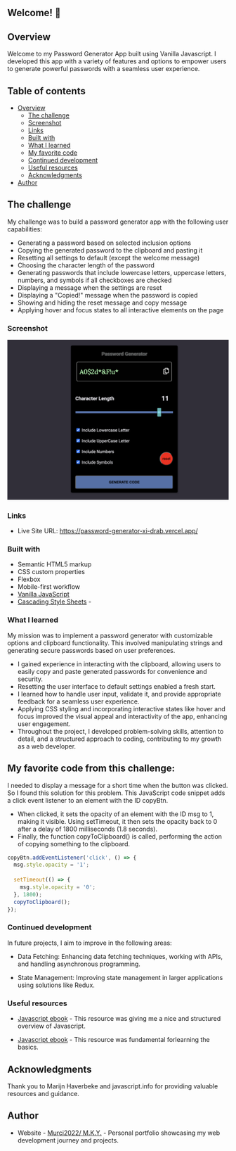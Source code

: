 ## Welcome! 👋

## Overview

Welcome to my Password Generator App built using Vanilla Javascript. I developed this app with a variety of features and options to empower users to generate powerful passwords with a seamless user experience.

## Table of contents

- [Overview](#overview)
  - [The challenge](#the-challenge)
  - [Screenshot](#screenshot)
  - [Links](#links)
  - [Built with](#built-with)
  - [What I learned](#what-i-learned)
  - [My favorite code](#my-favorite-code-from-this-challenge)
  - [Continued development](#continued-development)
  - [Useful resources](#useful-resources)
  - [Acknowledgments](#acknowledgments)
- [Author](#author)

## The challenge

My challenge was to build a password generator app with the following user capabilities:

- Generating a password based on selected inclusion options
- Copying the generated password to the clipboard and pasting it
- Resetting all settings to default (except the welcome message)
- Choosing the character length of the password
- Generating passwords that include lowercase letters, uppercase letters, numbers, and symbols if all checkboxes are checked
- Displaying a message when the settings are reset
- Displaying a "Copied!" message when the password is copied
- Showing and hiding the reset message and copy message
- Applying hover and focus states to all interactive elements on the page

### Screenshot

![Preview of Password Generator App](./PGscreenshot.png)

### Links

- Live Site URL: https://password-generator-xi-drab.vercel.app/

### Built with

- Semantic HTML5 markup
- CSS custom properties
- Flexbox
- Mobile-first workflow
- [Vanilla JavaScript](https://developer.mozilla.org/en-US/docs/Web/JavaScript)
- [Cascading Style Sheets](https://developer.mozilla.org/en-US/docs/Web/CSS) -

### What I learned

My mission was to implement a password generator with customizable options and clipboard functionality. This involved manipulating strings and generating secure passwords based on user preferences.

- I gained experience in interacting with the clipboard, allowing users to easily copy and paste generated passwords for convenience and security.
- Resetting the user interface to default settings enabled a fresh start.
- I learned how to handle user input, validate it, and provide appropriate feedback for a seamless user experience.
- Applying CSS styling and incorporating interactive states like hover and focus improved the visual appeal and interactivity of the app, enhancing user engagement.
- Throughout the project, I developed problem-solving skills, attention to detail, and a structured approach to coding, contributing to my growth as a web developer.

## My favorite code from this challenge:

I needed to display a message for a short time when the button was clicked. So I found this solution for this problem. This JavaScript code snippet adds a click event listener to an element with the ID copyBtn.

- When clicked, it sets the opacity of an element with the ID msg to 1, making it visible.
  Using setTimeout, it then sets the opacity back to 0 after a delay of 1800 milliseconds (1.8 seconds).
- Finally, the function copyToClipboard() is called, performing the action of copying something to the clipboard.

```js
copyBtn.addEventListener('click', () => {
  msg.style.opacity = '1';

  setTimeout(() => {
    msg.style.opacity = '0';
  }, 1800);
  copyToClipboard();
});
```

### Continued development

In future projects, I aim to improve in the following areas:

- Data Fetching: Enhancing data fetching techniques, working with APIs, and handling asynchronous programming.

- State Management: Improving state management in larger applications using solutions like Redux.

### Useful resources

- [Javascript ebook](https://javascript.info/) - This resource was giving me a nice and structured overview of Javascript.

- [Javascript ebook](https://eloquentjavascript.net/) - This resource was fundamental forlearning the basics.

## Acknowledgments

Thank you to Marijn Haverbeke and javascript.info for providing valuable resources and guidance.

## Author

- Website - [Murci2022/ M.K.Y.](portfolio-mate.vercel.app) -
  Personal portfolio showcasing my web development journey and projects.
